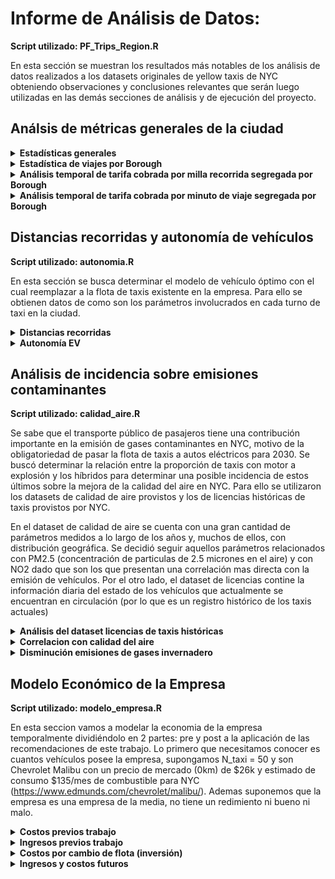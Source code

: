 # Informe de Análisis de Datos:
**Script utilizado: PF_Trips_Region.R**

En esta sección se muestran los resultados más notables de los análisis de datos realizados a los datasets originales de yellow taxis de NYC obteniendo observaciones y conclusiones relevantes que serán luego utilizadas en las demás secciones de análisis y de ejecución del proyecto.

## Análsis de métricas generales de la ciudad
<details>
  <summary><b>Estadísticas generales</b></summary>

Al hacer el análisis exploratorio de datos se encontró una marcada periodicidad semanal lo cual se ejemplifica en la siguiente gráfica (Noviembre 2023) notar que el minimo mensual, el jueves 23/11 es el dia de accion de gracias probablemente el feriado más importante (en este mes rompe la tendencia de que los días jueves son los días con mayor cantidad de viajes)

<img src="./images/ciudad_mes.png" alt="distribución de viajes por día del mes para Noviembre 2022" width="720"/>

Por otro lado no se encontró una correlación con el clima predominante en cada día.

Se comprobó que fare_amount, trip_distance y trip_duration sean distribuciones bivariadas y se analizaron correlaciones. Interesantemente fare_amount y trip_distance tienen un coeficiente de correlación del 3% en el dataset original (no incluyendo negativos) pero, si se eliminan outliers de una forma eficiente, el coeficiente de correlación entre ambos pasa a 90%. Fare_per_mile y fare_per_minute no parecen estar correlacionados (coef de correlacion -7%) después de sacar outliers.

</details>

<details>
  <summary><b>Estadística de viajes por Borough</b></summary>


### Estadística de viajes por Borough
Analizando cual es la distribución de viajes de taxis en los distintos meses, segun Borough de origen y Borough de llegada. Un par de ejemplos (de la serie mensual) son los siguientes gráficos (notar la escala logarítmica de los colores). Consistentemente se observa que los viajes Manhattan-Manhattan son los predominantes en cantidad y en un análisis un poco más amplio geográficamente la gran mayoría de los viajes están concentrados en el binomio Manhattan-Queens

<img src="./images/ciudad_HMviajes1.png" alt="distribución de cantidad de viajes considerando Borough de origen y llegada" width="640"/>
<img src="./images/ciudad_HMviajes2.png" alt="distribución de cantidad de viajes considerando Borough de origen y llegada" width="640"/>

Si ahora se realiza el mismo análisis pero con las medidas fare_per_mile y fare_per_minute (tarifa cobrada por milla recorrida o minuto de viaje, respectivamente) se observa que los viajes internos en Staten Island son los más eficientes en términos de tiempo y los internos a Bronx en término de distancia recorrida, pero cabe recordar (por lo anterior) que estos distritos no poseen una demanda importante. Inclusive, en estas gráficas se excluyó a EWR porque si bien performa órdenes de magnitud mejor en estas dos medidas la cantidad de viajes en ese Borough es marginal.

<img src="./images/ciudad_HMTPmile.png" alt="distribución de medida tarifa por milla recorrida considerando Borough de origen y llegada" width="640"/>
<img src="./images/ciudad_HMTPm.png" alt="distribución de medida tarifa por minuto de viaje considerando Borough de origen y llegada" width="640"/>


</details>

<details>
  <summary><b>Análisis temporal de tarifa cobrada por milla recorrida segregada por Borough</b></summary>

### Análisis temporal de tarifa cobrada por milla recorrida segregada por Borough
Se analizaron los datasets parquets mensuales desde 2019-01 hasta 2023-11, se hizo una limpieza de datos rápida, se creó la medida “tarifa cobrada por milla recorrida” (fare_per_mile) y se calcularon los percentiles 5, 25, 50, 75, 95 para cada Borough de partida y para cada mes. Lo que se observa es que EWR (zona aeropuerto Newark) tiene un rendimiento consistentemente superior (de hasta 2 órdenes de magnitud) que el resto de los distritos (siempre considerando al distrito como Pick Up). Las bandas son los $Q1$ y $Q3$ por lo que estos resultados no estan arrastrados por outliers. Si excluimos EWR se observa que historicamente el que mejor performa son los viajes con origen en Manhattan. Se observa un marcado quiebre hacia tarifas mas caras en la métrica a fines del 2022 en todos los distritos (buscando información de la época, NYC autorizó un incremento en las tarifas de taxis en Noviembre 2022). También se observa el efecto del confinamiento por la pandemia COVID a principios del 2020.

<img src="./images/ciudad_tpm.png" alt="mediana de la relacion tarifa cobrada por milla recorrida en cada mes en NYC y en cada Borough (origen)" width="640"/>
<img src="./images/ciudad_tpm2.png" alt="mediana de la relacion tarifa cobrada por milla recorrida en cada mes en NYC y en cada Borough (origen)" width="640"/>


</details>

<details>
  <summary><b>Análisis temporal de tarifa cobrada por minuto de viaje segregada por Borough</b></summary>

### Análisis temporal de tarifa cobrada por minuto de viaje segregada por Borough
Se analizaron los datasets parquets mensuales desde 2019-01 hasta 2023-11, se hizo una limpieza de datos rápida, se creó la medida “tarifa cobrada por minuto de viaje” ($fare_per_minute$) y se calcularon los percentiles 5, 25, 50, 75, 95 para cada Borough de partida y para cada mes. Lo que se observa es que EWR (zona aeropuerto Newark) tiene un rendimiento consistentemente superior (por un par de órdenes de magnitud) que el resto de los distritos (siempre considerando al distrito como Pick Up). Las bandas son los Q1 y Q3 por lo que estos resultados no estan arrastrados por outliers. Si excluimos EWR se observa que historicamente el que mejor performa son los viajes con origen en Staten Island con excepcion de algunos meses entre 2022 y 2023 que es superado por Queens. Manhattan, que es el distrito que por lejos concentra la mayor cantidad de viajes, en esta métrica performa bajo la media

<img src="./images/ciudad_tpminuto.png" alt="mediana de la relacion tarifa cobrada por minuto de viaje en cada mes en NYC y en cada Borough (origen)" width="640"/>
<img src="./images/ciudad_tpminuto2.png" alt="mediana de la relacion tarifa cobrada por minuto de viaje en cada mes en NYC y en cada Borough (origen)" width="640"/>

</details>


## Distancias recorridas y autonomía de vehículos
**Script utilizado: autonomia.R**

En esta sección se busca determinar el modelo de vehículo óptimo con el cual reemplazar a la flota de taxis existente en la empresa. Para ello se obtienen datos de como son los parámetros involucrados en cada turno de taxi en la ciudad.

<details>
  <summary><b>Distancias recorridas</b></summary>
Se quiere determinar si la autonomía de los vehículos eléctricos autorizados para ser usados como taxis permite cubrir un turno (8hs) de trabajo (o 2) sin recargar. Para ello primero se evalúa la estadística mensual de tiempos y distancias de viajes para todos los Borough y para la ciudad de New York en su conjunto en funcion del tiempo (en la siguiente figura se muestra la evolucion de la mediana de $trip_distance$ por mes por Borough, las bandas límites representan $Q1$ y $Q3$)

<img src="./images/autonomia_duracion.png" alt="duración viajes" width="640"/>

Para calcular cuantos viajes se espera poder realizar en un turno de taxi de 8 horas, se dividió las 8 horas por el 3er cuartil del tiempo de viaje en cada mes. Con lo cual se puede tener una estimación de la progresión temporal de la cantidad de viajes realizados por cada taxi en cada distrito de la ciudad (o en general para toda la ciudad). En la siguiente gráfica se considera que un taxi pasa tanto tiempo realizando un viaje como recorriendo las calles vacío en búsqueda de un pasajero (hay un factor 2 multiplicando el Q3).

<img src="./images/autonomia_cantviajes.png" alt="cantidad de viajes realizados por taxi en 1 turno por Borough" width="640"/>

Sabiendo cuantos viajes se pueden realizar por turno de taxi, podemos calcular la distancia total recorrida por un taxi en un turno. Esto lo hacemos haciendo un cálculo similar al de tiempo de viaje pero con distancia de viaje, también tomando el $Q3$ de trip_distance como valor representativo. La distancia total recorrida será cant_viajes * Q3_distancia * 2. Donde otra vez hay un factor 2 multiplicando al $Q3$ de distancia recorrida para suponer que el taxi recorre la misma distancia para buscar un pasajero que cuando está en viaje. En la siguiente gráfica se muestran los resultados de la evolución de distancias recorridas durante un turno de 8hs por un taxi para viajes iniciados en cada distrito (o para la ciudad en general). 

<img src="./images/autonomia_distancias.png" alt="distancias recorridas por taxi en 1 turno por Borough" width="640"/>
</details>

<details>
  <summary><b>Autonomía EV</b></summary>
Si comparamos con la autonomía de los modelos de EV habilitados para ser utilizados como taxis por NYC

<img src="./images/autonomia_EV.png" alt="Autonomías de los vehículos eléctricos habilitados por NYC para ser usados como taxi" width="640"/>

Donde se observa que todos los vehículos habilitados excepto el Toyota bZ4X permitirían cubrir un turno de taxis sin recarga con las condiciones de los ultimos 2 años. Extenderse a cumplir las condiciones históricas llevaría el límite a 250 millas y ahí los Model Y Standard Range y Model Y RWD de Tesla y el Niro EV de Kia se quedarían fuera de la especificación.

Ningún modelo alcanza a cubrir las necesidades de 2 turnos de taxi sin recargar.

Los modelos Long Range de Tesla, con 340 millas de autonomia podrian cubrir 2 turnos con una carga intermedia del 50% de la capacidad de la bateria.
</details>

## Análisis de incidencia sobre emisiones contaminantes
**Script utilizado: calidad_aire.R**

Se sabe que el transporte público de pasajeros tiene una contribución importante en la emisión de gases contaminantes en NYC, motivo de la obligatoriedad de pasar la flota de taxis a autos eléctricos para 2030. Se buscó determinar la relación entre la proporción de taxis con motor a explosión y los híbridos para determinar una posible incidencia de estos últimos sobre la mejora de la calidad del aire en NYC. Para ello se utilizaron los datasets de calidad de aire provistos y los de licencias históricas de taxis provistos por NYC.

En el dataset de calidad de aire se cuenta con una gran cantidad de parámetros medidos a lo largo de los años y, muchos de ellos, con distribución geográfica. Se decidió seguir aquellos parámetros relacionados con PM2.5 (concentración de particulas de 2.5 micrones en el aire) y con NO2 dado que son los que presentan una correlación mas directa con la emisión de vehículos. Por el otro lado, el dataset de licencias contine la información diaria del estado de los vehículos que actualmente se encuentran en circulación (por lo que es un registro histórico de los taxis actuales)

<details>
  <summary><b>Análisis del dataset licencias de taxis históricas</b></summary>

Incluso el dataset histórico sólo tiene en cuenta los autos que actualmente se encuentran en circulación (son registros históricos para los autos activos). Dado que es en función de la flota de taxis actual no se puede saber exactamenta la evolución temporal de las licencias. Se realiza la suposición que los taxis son comprados nuevos por lo que Model.Year (año del vehiculo) es un indicativo de cuando determinado auto entró como taxi en NYC. Otra suposición es que la cantidad de licencias no cambió en el período del que hay información (min(Model.Year) a max(Model.Year)). Con estas suposiciones se planteó que el total de taxis en NYC corresponde a la suma de registros distintos en el dataset (24117 que se encuentra en línea con lo que informa la página de wikipedia respecto a la cantidad de taxis amarillos) y analizó la proporción de taxis híbridos a medida que van entrando a la flota. En este dataset no hay registro de taxis electricos. La figura siguiente de la izquierda está calculada en base al dataset histórico que llega hasta el 2017, la figura de la derecha es con el dataset actualizado que llega hasta el 2023. En este último dataset aparecen 25 taxis BEV (battery electric vehicle), lo que en proporción respecto del total de la flota es marginal.

<img src="./images/contaminacion_prophibridos.png" alt="histograma de incorporación de vehiculos hibridos como taxis" width="640"/>
<img src="./images/contaminacion_prophibridos2.png" alt="histograma de incorporación de vehiculos hibridos como taxis" width="640"/>
<img src="./images/contaminacion_propelectricos.png" alt="histograma de incorporación de vehiculos electricos como taxis" width="640"/>
</details>

<details>
  <summary><b>Correlacion con calidad del aire</b></summary>

Se tomaron datos de calidad de aire y se buscó de correlacionar las tendencias observadas con el incremento de taxis hibridos. En un principio se intentó utilizando los registros de mediciones anuales de PM2.5 en funcion del tiempo y por Borough. Significativamente se observa que: 1ero que la tendencia es marcadamente a la disminucion de PM2.5 en función del tiempo y 2do que los datos comienzan a ser obtenidos recién en 2014, justo cuando los taxis híbridos empiezan a aparecer. Estas dos cosas, tendencia a la baja y coincidencia temporal con los taxis impide hacer una correlación entre ambos porque no hay un control del tipo “calidad del aire antes de la aparicion de los taxis hibridos” con lo cual no se puede asegurar que la disminucion de PM2.5 sea por efecto de los hibridos utilizando estos parámetros por si solos o sin un procesamiento.

<img src="./images/contaminacion_PM25anual.png" alt="histograma de incorporación de vehiculos hibridos como taxis comparado con la evolucion de la concentracion de PM2.5 en aire por Borough de NYC" width="640"/>

Se buscaron otras mediciones de calidad de aire que tuvieran un rango temporal mas amplio de modo de poder generar la comparación de control anteriormente mencionada. Se trató con NO2 pero las conclusiones son similares.

Ante este inconveniente se discutió y puso a prueba la hipótesis de que la tasa de incremento de taxis hibridos pueda producir un mayor incremento en la calidad del aire. Lo que significa comparar las derivadas de ambos. En la gráfica siguiente se ve la derivada de la evolución de concentración de NO2 en aire para el distrito de Manhattan (azul) y la derivada de la evolución de la proporción de taxis híbridos en la ciudad de new york (multiplicada por -1 y afectadas escalas para hacerlos comparativos) donde se observa que el momento donde se produce la mayor incorporación de taxis hibridos coincide con la disminución de la tasa de mejora de la calidad de aire. Este mismo resultado se observa en todos los distritos. Cabe mencionar que para realizar las derivadas fue necesario realizar una etapa de suavizado dado que el ruido en las mediciones se trasladaba a la derivada de una forma que la volvia poco confiable, aún así debido a la poca cantidad de datos el filtro de suavizado tiene una incidencia fuerte en el resultado pudiendo estar enmascarando posibles tendencias.

<img src="./images/contaminacion_NO2deriv.png" alt="derivadas del histograma de incorporación de vehiculos hibridos como taxis en NYC comparado con la derivada de la concentración de NO2 en aire para Manhattan" width="640"/>

Entre los datos relacionados con PM2.5, además de los datos anuales por Borough como fue hecho mas anteriormente, se cuenta con los datos por estacion (verano, invierno, etc.) o sea, trimestrales. Esto nos permite tener una mayor densidad de puntos en las curvas que va a redundar en una mayor calidad al momento de realizar las dervidas. Se tomó el dataset de calidad de aire y se filtro por “Indicator.ID == 365” (Fine Particle (PM2.5)), por tipo de region Geo.Type.Name == “Borough” y por Time.Period no conteniendo “Annual Average” (esto descarta las mediciones anuales y deja las trimestrales). La evolución trimestral de la concentracion de PM2.5 en aire es primero suavizada por el metodo loess (usando polinomio ordern 1 y span = 0.7) y luego se calcula la derivada. Como ejemplo de resultado (representativo de lo que se observa para todos los Borough) es la siguiente gráfica para Manhattan

<img src="./images/contaminacion_PM25deriv.png" alt="derivadas del histograma de incorporación de vehiculos hibridos como taxis en NYC comparado con la derivada de la concentración de PM25 en aire para Manhattan" width="640"/>

donde se gráfica la deridad de la concentración de PM2.5 en aire y la evolución de la proporción de taxis hibridos en la ciudad en función del tiempo. La derivada de los taxis se representa multiplicada por (-1) para facilitar la compración. Se observa que hay una correlación entre el máximo cambio de la proporción de taxis hibridos (el momento en que más taxis se incorporaron) con el mayor cambio en la concentración de PM2.5 en aire hacia valores mas chicos. Pasado el ímpetu inicial, la tasa de cambio de taxis a híbridos se reduce (como se observa en las figuras anteriores donde la proporción de taxis híbridos parece estabilizarse a 0.6) y en estos momentos la tasa de cambio de la concentración de PM2.5 disminuye (en terminos de valor absoluto). Esto parece indicar que la incorporación de vehículos más amigables con el medio ambiente tiene una relacion directa con la tasa de mejora de la calidad de aire en la ciudad sin embargo entra en contradicción con lo observado para NO2 con lo cual estos resultados por sí solos no son concluyentes.
</details>
<details>
  <summary><b>Disminución emisiones de gases invernadero</b></summary>

**Script utilizado: modelo_empresa.R**

Para el 4to KPI se propone que la empresa disminuya su huella de emisión de gases contaminantes para ser neutros en carbono para el 2030. Para ello se establece una disminución gradual a medida que se van incorporando EV a la flota. Teniendo en cuenta la optimización del cronograma de incorporación de EV a la flota analizada en la sección Modelo Económico de la Empresa se modela la disminución de emisión con este plan de incorporación.

 Se determinó la emisión actual de los autos de la empresa (Chevrolets Malibu 0.342 Kg/milla de emisión) determinando la cantidad de millas recorridas por la flota mes a mes. Se modeló cuáles serían las distancias recorridas por la flota de taxi entre 2024 y 2030 y se la afectó por la emisión de la flota teniendo en cuenta el plan de incorporacion de EV.

 <img src="./images/contaminacion_modelodistancia.png" alt="modelo de evolución de las distancias recorridas por la totalidad de vehículos de la empresa discriminando el tipo de vehículo" width="640"/>
 <img src="./images/contaminacion_modeloemision.png" alt="modelo de evolución de las emisiones de gases contaminante por la totalidad de vehículos de la empresa" width="640"/>
</details>

## Modelo Económico de la Empresa
**Script utilizado: modelo_empresa.R**

En esta seccion vamos a modelar la economia de la empresa temporalmente dividiéndolo en 2 partes: pre y post a la aplicación de las recomendaciones de este trabajo. Lo primero que necesitamos conocer es cuantos vehículos posee la empresa, supongamos N_taxi = 50 y son Chevrolet Malibu con un precio de mercado (0km) de $26k y estimado de consumo $135/mes de combustible para NYC (https://www.edmunds.com/chevrolet/malibu/). Ademas suponemos que la empresa es una empresa de la media, no tiene un redimiento ni bueno ni malo.

<details>
  <summary><b>Costos previos trabajo</b></summary>

Sabemos que el costo operativo de 1 taxi para una empresa es de $25k al año que incluye el costo de renovación cada 3 años (o sea $8k/año para el Malibu), si exceptuamos el costo de renovación (porque van a ser renovados por EV) entonces el costo operativo queda $25k - $8k = $17k. Esto es para el Malibu, auto convencional, si lo mensualizamos y excluimos el costo de combustible quedan $1240/mes para cada taxi (ahora independiente de si es el Malibu o no), supongamos que este es el costo mensual por taxi independientemente de combustible (mantenimiento, seguros, impuestos, etc.). Ahora si suponemos un costo de mantenimeinto de $3528/anuales para el Chevrolet Malibu (uso 80%-20% ciudad-autopista, https://www.aaa.com/autorepair/drivingcosts/NY-N-2024/Chevrolet/Malibu/1LT%204D%20Sedan/at-20000-miles/on-80-city), resulta en un costo de mantenimiento de $294/mes, con lo cual, los costos fijos (seguros, impuestos, etc.) serían de $946/mes y, ahora si, este costo fijo lo podemos suponer como transmitible directamente a los taxis EV.
</details>

<details>
  <summary><b>Ingresos previos trabajo</b></summary>

Si suponemos que la empresa es una empresa media, entonces vamos a modelarla como que es una empresa con N_taxi = 50, con un modelo de negocios híbrido donde cobra un leasing reducido pero a cambio de un porcentaje de la tarifa bruta cobrada en cada viaje. Bajo la suposición que es una empresa media podemos modelarla en que sus taxis toman viajes en toda la ciudad con la misma probabilidad que sucede en cada dataset, lo cual nos permite decir que los viajes por mes de la empresa sean modelados tomando al azar sin repeticion (N_taxi * cant_viajes/taxi/dia * 30 dias/mes) registros de cada dataset mensual, donde cant_viajes/taxi/dia fue calculado previamente (16 viajes por taxi por dia considerando toda la ciudad, dado que es una empresa promedio, para 1 turno de 8hs, promediado para el ultimo año), llevando a 19500 viajes por mes para toda la flota de la empresa. Se extraen 19500 registros al azar sin repetición de cada dataset mensual de taxis amarillos durante 2022 y 2023, con esto se reconstruye la performance de la empresa.

Los ingresos de cobrados por los taxis en cada mes será la suma de fare_amount en esos 19500 registros. Los ingresos de la empresa serán un 33% del ingreso por tarifa cobrada más un leasing fijo diario de $100 para cada turno de cada taxi (los $100 provienen de $150/3 donde $150 es un valor esperable de leasing diario para taxi de NYC si no se pide participación de ingreso por viaje, se disminuye 1/3 para compensar la parte de la tarifa). El ingreso del taxista es el ingreso total menos esta transferencia a la empresa, el profit de la empresa es el ingreso de la misma menos los costos operativos de la flota mencionados anteriormente. Se supone que el taxista es responsable del costo de carga de combustible pero la empresa por todo el resto (mantenimiento, impuestos, seguros, etc.). El resultado de ingresos de la flota de taxi, de la empresa de taxi, y del profit de la empresa en los últimos dos años previos a las recomendaciones de este trabajo se muestran en la siguiente gráfica

<img src="./images/economia_ingresosprevios.png" alt="Ingresos brutos, netos y costos operativos del modelo de la empresa previo al presente trabajo" width="640"/>
</details>

<details>
  <summary><b>Costos por cambio de flota (inversión)</b></summary>

Se propone realizar los cambios de los autos de la flota mediante la toma de créditos a 2 años con una tasa del 5% anual y que el recambio sea gradual entre 2025 y 2030 (fecha límite para tener toda la flota en EV). De esta forma se distribuye la inversión en créditos de menor valor. El modelo matemático toma la inversión es en $j$ etapas, incorporando N_taxi / j nuevos vehículos por (2030-2025) / j años. La optimización del modelo, para minimizar el costo de capital resulta en $j = 5$. De esta forma, la evolución de incorporación de EV y de pagos de creditos son:

<img src="./images/economia_EV.png" alt="evolucion propuesta para incorporacion de EV" width="640"/>
<img src="./images/economia_creditos.png" alt="Modelo de pago de creditos mensuales" width="640"/>

El modelo matemático se detalla con más profundidad en la documentación correspondiente.
</details>

<details>
  <summary><b>Ingresos y costos futuros</b></summary>

Para modelar la segunda parte, hacia futuro, se situó en un escenario neutro donde la performance de la empresa no cambie con el tiempo con lo cual siga manteniendo los mismos valores en las metricas analizadas, esto se realiza tomando el período del último año de datos existentes y se lo proyecta a futuro afectándolos por una función de ruido gaussiano controlado por la desviación estandar de los datos en el período original, de esta forma las variables mantienen sus tendencias estacionales.
</details>